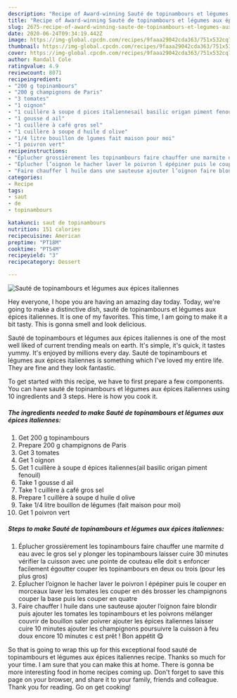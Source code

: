 ```yaml
---
description: "Recipe of Award-winning Sauté de topinambours et légumes aux épices italiennes"
title: "Recipe of Award-winning Sauté de topinambours et légumes aux épices italiennes"
slug: 2675-recipe-of-award-winning-saute-de-topinambours-et-legumes-aux-epices-italiennes
date: 2020-06-24T09:34:19.442Z
image: https://img-global.cpcdn.com/recipes/9faaa29042cda363/751x532cq70/saute-de-topinambours-et-legumes-aux-epices-italiennes-photo-principale-de-la-recette.jpg
thumbnail: https://img-global.cpcdn.com/recipes/9faaa29042cda363/751x532cq70/saute-de-topinambours-et-legumes-aux-epices-italiennes-photo-principale-de-la-recette.jpg
cover: https://img-global.cpcdn.com/recipes/9faaa29042cda363/751x532cq70/saute-de-topinambours-et-legumes-aux-epices-italiennes-photo-principale-de-la-recette.jpg
author: Randall Cole
ratingvalue: 4.9
reviewcount: 8071
recipeingredient:
- "200 g topinambours"
- "200 g champignons de Paris"
- "3 tomates"
- "1 oignon"
- "1 cuillère à soupe d pices italiennesail basilic origan piment fenouil"
- "1 gousse d ail"
- "1 cuillère à café gros sel"
- "1 cuillère à soupe d huile d olive"
- "1/4 litre bouillon de lgumes fait maison pour moi"
- "1 poivron vert"
recipeinstructions:
- "Éplucher grossièrement les topinambours faire chauffer une marmite d eau avec le gros sel y plonger les topinambours laisser cuire 30 minutes vérifier la cuisson avec une pointe de couteau elle doit s enfoncer facilement égoutter couper les topinambours en deux ou trois (pour les plus gros)"
- "Éplucher l’oignon le hacher laver le poivron l épépiner puis le couper en morceaux laver les tomates les couper en dés brosser les champignons couper la base puis les couper en quatre"
- "Faire chauffer l huile dans une sauteuse ajouter l’oignon faire blondir puis ajouter les tomates les topinambours et les poivrons mélanger couvrir de bouillon saler poivrer ajouter les épices italiennes laisser cuire 10 minutes ajouter les champignons poursuivre la cuisson à feu doux encore 10 minutes c est prêt ! Bon appétit 😋"
categories:
- Recipe
tags:
- saut
- de
- topinambours

katakunci: saut de topinambours 
nutrition: 151 calories
recipecuisine: American
preptime: "PT18M"
cooktime: "PT54M"
recipeyield: "3"
recipecategory: Dessert

---
```



![Sauté de topinambours et légumes aux épices italiennes](https://img-global.cpcdn.com/recipes/9faaa29042cda363/751x532cq70/saute-de-topinambours-et-legumes-aux-epices-italiennes-photo-principale-de-la-recette.jpg)

Hey everyone, I hope you are having an amazing day today. Today, we're going to make a distinctive dish, sauté de topinambours et légumes aux épices italiennes. It is one of my favorites. This time, I am going to make it a bit tasty. This is gonna smell and look delicious.

Sauté de topinambours et légumes aux épices italiennes is one of the most well liked of current trending meals on earth. It's simple, it's quick, it tastes yummy. It's enjoyed by millions every day. Sauté de topinambours et légumes aux épices italiennes is something which I've loved my entire life. They are fine and they look fantastic.




To get started with this recipe, we have to first prepare a few components. You can have sauté de topinambours et légumes aux épices italiennes using 10 ingredients and 3 steps. Here is how you cook it.

<!--inarticleads1-->

##### The ingredients needed to make Sauté de topinambours et légumes aux épices italiennes:

1. Get 200 g topinambours
1. Prepare 200 g champignons de Paris
1. Get 3 tomates
1. Get 1 oignon
1. Get 1 cuillère à soupe d épices italiennes(ail basilic origan piment fenouil)
1. Take 1 gousse d ail
1. Take 1 cuillère à café gros sel
1. Prepare 1 cuillère à soupe d huile d olive
1. Take 1/4 litre bouillon de légumes (fait maison pour moi)
1. Get 1 poivron vert




<!--inarticleads2-->

##### Steps to make Sauté de topinambours et légumes aux épices italiennes:

1. Éplucher grossièrement les topinambours faire chauffer une marmite d eau avec le gros sel y plonger les topinambours laisser cuire 30 minutes vérifier la cuisson avec une pointe de couteau elle doit s enfoncer facilement égoutter couper les topinambours en deux ou trois (pour les plus gros)
1. Éplucher l’oignon le hacher laver le poivron l épépiner puis le couper en morceaux laver les tomates les couper en dés brosser les champignons couper la base puis les couper en quatre
1. Faire chauffer l huile dans une sauteuse ajouter l’oignon faire blondir puis ajouter les tomates les topinambours et les poivrons mélanger couvrir de bouillon saler poivrer ajouter les épices italiennes laisser cuire 10 minutes ajouter les champignons poursuivre la cuisson à feu doux encore 10 minutes c est prêt ! Bon appétit 😋




So that is going to wrap this up for this exceptional food sauté de topinambours et légumes aux épices italiennes recipe. Thanks so much for your time. I am sure that you can make this at home. There is gonna be more interesting food in home recipes coming up. Don't forget to save this page on your browser, and share it to your family, friends and colleague. Thank you for reading. Go on get cooking!
